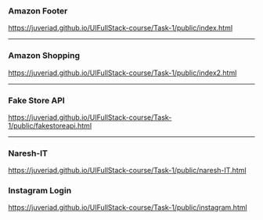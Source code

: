 ### Amazon Footer
https://juveriad.github.io/UIFullStack-course/Task-1/public/index.html
<hr>

### Amazon Shopping
https://juveriad.github.io/UIFullStack-course/Task-1/public/index2.html
<hr>

### Fake Store API

https://juveriad.github.io/UIFullStack-course/Task-1/public/fakestoreapi.html
<hr>

### Naresh-IT
https://juveriad.github.io/UIFullStack-course/Task-1/public/naresh-IT.html

### Instagram Login
https://juveriad.github.io/UIFullStack-course/Task-1/public/instagram.html
